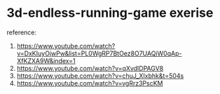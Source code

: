 # 3d-endless-running-game exerise 

reference:
1. https://www.youtube.com/watch?v=DxKIuyOjwPw&list=PL0WgRP7BtOez8O7UAQiW0qAp-XfKZXA9W&index=1
2. https://www.youtube.com/watch?v=qXvdIDPAGV8
3. https://www.youtube.com/watch?v=chuJ_XIxbhk&t=504s
4. https://www.youtube.com/watch?v=vgRrz3PscKM

